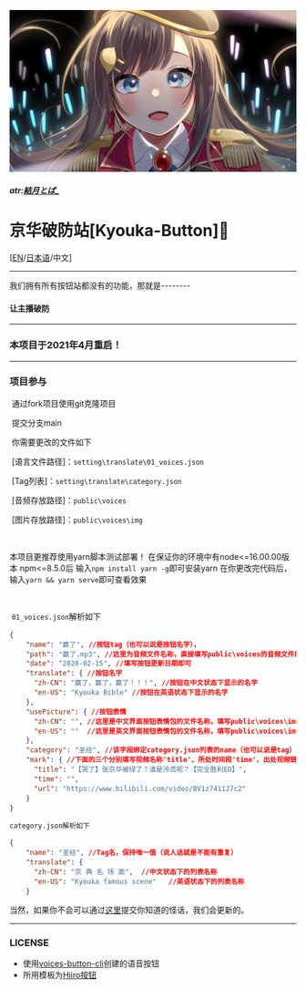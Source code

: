 

![1624762654518](./kyouka.jpg)

##### atr:[結月とば_](https://space.bilibili.com/8799104)

# 京华破防站[Kyouka-Button]🔨

[[EN](https://github.com/YYRDIO/Kyouka-button/blob/main/README-EN.md)/[日本语](https://github.com/YYRDIO/Kyouka-button/blob/main/README-JA.md)/中文]

------

我们拥有所有按钮站都没有的功能，那就是--------

#### **让主播破防**

------

### 本项目于2021年4月重启！

------



### 项目参与

​	通过fork项目使用git克隆项目

​	提交分支main

​	你需要更改的文件如下

​	[语言文件路径]：`setting\translate\01_voices.json`

​	[Tag列表]：`setting\translate\category.json`

​	[音频存放路径]：`public\voices`

​	[图片存放路径]：`public\voices\img`

<br/>

  本项目更推荐使用yarn脚本测试部署！
  在保证你的环境中有node<=16.00.00版本 npm<=8.5.0后
  输入`npm install yarn -g`即可安装yarn
  在你更改完代码后，输入`yarn && yarn serve`即可查看效果


<br/>

​	`01_voices.json`解析如下

```json
{
    "name": "赢了", //按钮tag（也可以说是按钮名字），
    "path": "赢了.mp3", //这里为音频文件名称，直接填写public\voices的音频文件即可(注意，是mp3格式哦)
    "date": "2020-02-15", //填写按钮更新日期即可
    "translate": { //按钮名字
      "zh-CN": "赢了，赢了，赢了！！！", //按钮在中文状态下显示的名字
      "en-US": "Kyouka Bible" //按钮在英语状态下显示的名字
    },
    "usePicture": { //按钮表情
      "zh-CN": "", //这里是中文界面按钮表情包的文件名称，填写public\voices\img的图片名称即可
      "en-US": ""  //这里是英文界面按钮表情包的文件名称，填写public\voices\img的图片名称即可
    },
    "category": "圣经", //该字段绑定category.json列表的name（也可以说是tag）字段
    "mark": { //下面的三个分别填写视频名称'title'、所处时间段'time'、出处视频链接'url'
      "title": "【哭了】张京华被绿了？谁是泠鸢呢？【完全胜利ED】",
      "time": "",
      "url": "https://www.bilibili.com/video/BV1z7411J7c2"
    }
}
```

`category.json解析如下`

```json
{
    "name": "圣经", //Tag名，保持唯一值（说人话就是不能有重复）
    "translate": {
      "zh-CN": "京 典 名 场 面",  //中文状态下的列表名称
      "en-US": "Kyouka famous scene"   //英语状态下的列表名称
    }
```

当然，如果你不会可以通过[这里](https://github.com/Timolop233/Kyouka-button/issues/17)提交你知道的怪话，我们会更新的。

------

### LICENSE
- 使用[voices-button-cli](https://github.com/blacktunes/voices-button-cli)创建的语音按钮
- 所用模板为[Hiiro按钮](https://github.com/blacktunes/hiiro-button)